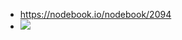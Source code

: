 - https://nodebook.io/nodebook/2094
- ![](https://firebasestorage.googleapis.com/v0/b/firescript-577a2.appspot.com/o/imgs%2Fapp%2Fxinyiheng%2FfBA0Rn7QKr.png?alt=media&token=39df0eec-d4f5-45a9-842b-4e5a1de3b7d5)
